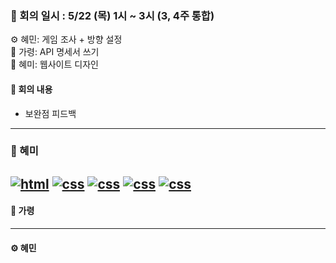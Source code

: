 ### 📝 회의 일시 : 5/22 (목) 1시 ~ 3시 (3, 4주 통합)

⚙️ 혜민: 게임 조사 + 방향 설정<br>
🔧 가령: API 명세서 쓰기<br>
🎨 혜미: 웹사이트 디자인 <br>

#### 👥 회의 내용 

- 보완점 피드백
---
### 🎨 혜미<br>
[![html](https://img.shields.io/badge/%20home%20html-41423c)](./index.html)
[![css](https://img.shields.io/badge/%20home%20css-41423c)](./style.css)
[![css](https://img.shields.io/badge/%20chat%20html-41423c)](./chat.html)
[![css](https://img.shields.io/badge/%20chat%20hcss-41423c)](./chat.css)
[![css](https://img.shields.io/badge/%20chat%20js-41423c)](./chat.js)
---
#### 🔧 가령 <br>




---

#### ⚙️ 혜민 <br>

